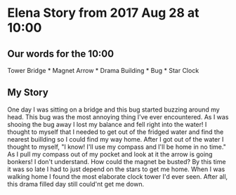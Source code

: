 # Elena Story from 2017 Aug 28 at 10:00

## Our words for the 10:00
Tower
Bridge *
Magnet
Arrow *
Drama
Building *
Bug *
Star
Clock

## My Story
One day I was sitting on a bridge and this bug started buzzing around my head.
This bug was the most annoying thing I've ever encountered.
As I was shooing the bug away I lost my balance and fell right into the water!
I thought to myself that I needed to get out of the fridged water and find the 
nearest buillding so I could find my way home.
After I got out of the water I thought to myself, 
"I know! I'll use my compass and I'll be home in no time."
As I pull my compass out of my pocket and look at it the arrow is going bonkers!
I don't understand. How could the magnet be busted?
By this time it was so late I had to just depend on the stars to get me home.
When I was walking home I found the most elaborate clock tower I'd ever seen. 
After all, this drama filled day still could'nt get me down.